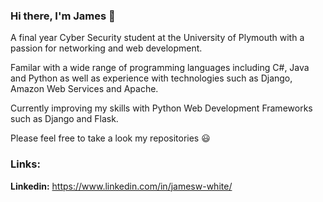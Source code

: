 ### Hi there, I'm James 👋

A final year Cyber Security student at the University of Plymouth with a passion for networking and web development. 

Familar with a wide range of programming languages including C#, Java and Python as well as experience with technologies such as Django, Amazon Web Services and Apache.

Currently improving my skills with Python Web Development Frameworks such as Django and Flask.

Please feel free to take a look my repositories :smiley:

### Links:
**Linkedin:** https://www.linkedin.com/in/jamesw-white/
